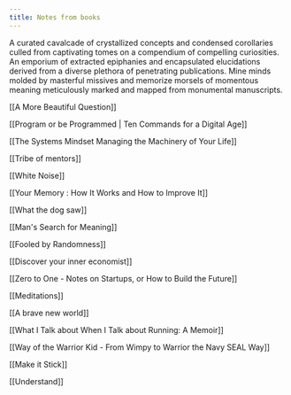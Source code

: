 ```yaml
---
title: Notes from books 
---
```

A curated cavalcade of crystallized concepts and condensed corollaries culled from captivating tomes on a compendium of compelling curiosities. An emporium of extracted epiphanies and encapsulated elucidations derived from a diverse plethora of penetrating publications. Mine minds molded by masterful missives and memorize morsels of momentous meaning meticulously marked and mapped from monumental manuscripts.

[[A More Beautiful Question]]

[[Program or be Programmed | Ten Commands for a Digital Age]]

[[The Systems Mindset Managing the Machinery of Your Life]]

[[Tribe of mentors]]

[[White Noise]]

[[Your Memory : How It Works and How to Improve It]]

[[What the dog saw]]

[[Man's Search for Meaning]]

[[Fooled by Randomness]]

[[Discover your inner economist]]

[[Zero to One - Notes on Startups, or How to Build the Future]]

[[Meditations]]

[[A brave new world]]

[[What I Talk about When I Talk about Running: A Memoir]]

[[Way of the Warrior Kid - From Wimpy to Warrior the Navy SEAL Way]]

[[Make it Stick]]

[[Understand]]
